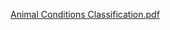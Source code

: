 [Animal Conditions Classification.pdf](https://github.com/user-attachments/files/15857565/Animal.Conditions.Classification.pdf)

